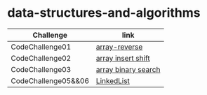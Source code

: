 # data-structures-and-algorithms

| Challenge       | link                                                   |
|-----------------|--------------------------------------------------------|
| CodeChallenge01 | [array-reverse](./ArrayReverse/README.md)              |
| CodeChallenge02 | [array insert shift](./array-insert-shift/README.md)   |
| CodeChallenge03 | [array binary search](./array-binary-search/README.md) |
| CodeChallenge05&&06 | [LinkedList](./linkedlist/README.md)                   |
